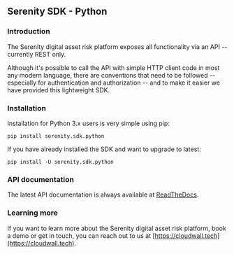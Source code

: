 ## Serenity SDK - Python

### Introduction

The Serenity digital asset risk platform exposes all functionality via an API -- currently REST only.

Although it's possible to call the API with simple HTTP client code in most any modern language, there are conventions that need to be followed -- especially for authentication and authorization -- and to make it easier we have provided this lightweight SDK.

### Installation

Installation for Python 3.x users is very simple using pip:

```plain
pip install serenity.sdk.python
```

If you have already installed the SDK and want to upgrade to latest:

```plain
pip install -U serenity.sdk.python
```

### API documentation

The latest API documentation is always available at [ReadTheDocs](https://cloudwall-serenitysdkpython.readthedocs-hosted.com/en/stable/).

### Learning more

If you want to learn more about the Serenity digital asset risk platform, book a demo or get in touch, you can reach out to us at [https://cloudwall.tech](https://cloudwall.tech).